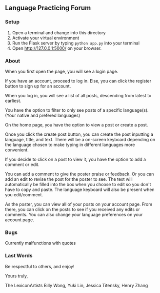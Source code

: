 ## Language Practicing Forum

### Setup
1. Open a terminal and change into this directory
2. Activate your virtual environment 
3. Run the Flask server by typing ```python app.py``` into your terminal
4. Open http://127.0.0.1:5000/ on your browser. 

### About

When you first open the page, you will see a login page.

If you have an account, proceed to log in. Else, you can click the register button to sign up for an account.

When you log in, you will see a list of all posts, descending from latest to earliest.

You have the option to filter to only see posts of a specific language(s).   (Your native and prefered languages)

On the home page, you have the option to view a post or create a post.

Once you click the create post button, you can create the post inputting a language, title, and text. There will be a on-screen keyboard depending on the language chosen to make typing in different languages more convenient.

If you decide to click on a post to view it, you have the option to add a comment or edit.

You can add a comment to give the poster praise or feedback. Or you can add an edit to revise the post for the poster to see. The text will automatically be filled into the box when you choose to edit so you don't have to copy and paste. The language keyboard will also be present when you edit/comment.

As the poster, you can view all of your posts on your account page. From there, you can click on the posts to see if you received any edits or comments. You can also change your language preferences on your account page.


### Bugs

Currently malfunctions with quotes

### Last Words

Be respectful to others, and enjoy!

Yours truly,

The LexiconArtists
Billy Wong, Yuki Lin, Jessica Titensky, Henry Zhang

